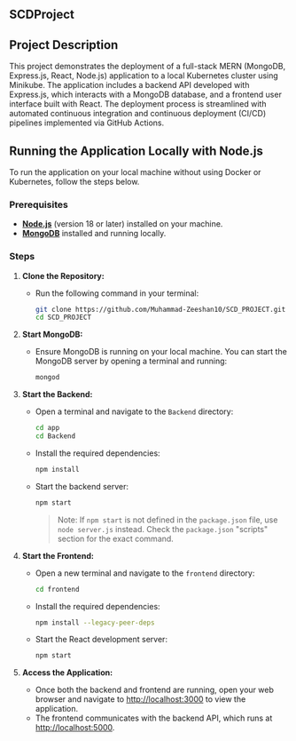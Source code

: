 ## SCDProject

## Project Description

This project demonstrates the deployment of a full-stack MERN (MongoDB, Express.js, React, Node.js) application to a local Kubernetes cluster using Minikube. The application includes a backend API developed with Express.js, which interacts with a MongoDB database, and a frontend user interface built with React. The deployment process is streamlined with automated continuous integration and continuous deployment (CI/CD) pipelines implemented via GitHub Actions.

## Running the Application Locally with Node.js

To run the application on your local machine without using Docker or Kubernetes, follow the steps below.

### Prerequisites

- [**Node.js**](https://nodejs.org/) (version 18 or later) installed on your machine.
- [**MongoDB**](https://www.mongodb.com/) installed and running locally.

### Steps

1. **Clone the Repository:**
    - Run the following command in your terminal:
        ```bash
        git clone https://github.com/Muhammad-Zeeshan10/SCD_PROJECT.git
        cd SCD_PROJECT
        ```

2. **Start MongoDB:**
    - Ensure MongoDB is running on your local machine. You can start the MongoDB server by opening a terminal and running:
        ```bash
        mongod
        ```

3. **Start the Backend:**
    - Open a terminal and navigate to the `Backend` directory:
        ```bash
        cd app
        cd Backend
        ```
    - Install the required dependencies:
        ```bash
        npm install
        ```
    - Start the backend server:
        ```bash
        npm start
        ```
        > Note: If `npm start` is not defined in the `package.json` file, use `node server.js` instead. Check the `package.json` "scripts" section for the exact command.

4. **Start the Frontend:**
    - Open a new terminal and navigate to the `frontend` directory:
        ```bash
        cd frontend
        ```
    - Install the required dependencies:
        ```bash
        npm install --legacy-peer-deps
        ```
    - Start the React development server:
        ```bash
        npm start
        ```

5. **Access the Application:**
    - Once both the backend and frontend are running, open your web browser and navigate to [http://localhost:3000](http://localhost:3000) to view the application.
    - The frontend communicates with the backend API, which runs at [http://localhost:5000](http://localhost:5000).
